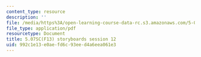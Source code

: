 ```yaml
---
content_type: resource
description: ''
file: /media/https%3A/open-learning-course-data-rc.s3.amazonaws.com/5-07sc-biological-chemistry-i-fall-2013/992c1e13e0aefd6c93eed4a6eea061e3_sb_session12.pdf
file_type: application/pdf
resourcetype: Document
title: 5.07SC(F13) storyboards session 12
uid: 992c1e13-e0ae-fd6c-93ee-d4a6eea061e3
---
```

